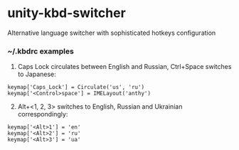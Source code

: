 unity-kbd-switcher
==================

Alternative language switcher with sophisticated hotkeys configuration

### ~/.kbdrc examples

1. Caps Lock circulates between English and Russian, Ctrl+Space switches to Japanese:
 
 ```nohighlight
 keymap['Caps_Lock'] = Circulate('us', 'ru')
 keymap['<Control>space'] = IMELayout('anthy')
 ```
 
2. Alt+&lt;1, 2, 3&gt; switches to English, Russian and Ukrainian correspondingly:
 
 ```nohighlight
 keymap['<Alt>1'] = 'en'
 keymap['<Alt>2'] = 'ru'
 keymap['<Alt>3'] = 'ua'
 ```
